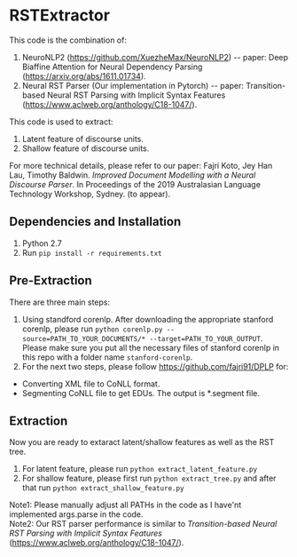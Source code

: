# RSTExtractor

This code is the combination of:
1. NeuroNLP2 (https://github.com/XuezheMax/NeuroNLP2) -- paper: Deep Biaffine Attention for Neural Dependency Parsing (https://arxiv.org/abs/1611.01734).
2. Neural RST Parser (Our implementation in Pytorch) -- paper: Transition-based Neural RST Parsing with Implicit Syntax Features (https://www.aclweb.org/anthology/C18-1047/).

This code is used to extract:
1. Latent feature of discourse units.
2. Shallow feature of discourse units.

For more technical details, please refer to our paper: Fajri Koto, Jey Han Lau, Timothy Baldwin. _Improved Document Modelling with a Neural Discourse Parser_.  In Proceedings of the 2019 Australasian Language Technology Workshop, Sydney. (to appear).

## Dependencies and Installation
1. Python 2.7
2. Run `pip install -r requirements.txt`

## Pre-Extraction
There are three main steps:
1. Using standford corenlp. After downloading the appropriate stanford corenlp, please run `python corenlp.py --source=PATH_TO_YOUR_DOCUMENTS/* --target=PATH_TO_YOUR_OUTPUT`.  Please make sure you put all the necessary files of stanford corenlp in this repo with a folder name `stanford-corenlp`.
2. For the next two steps, please follow https://github.com/fajri91/DPLP for:
  * Converting XML file to CoNLL format.
  * Segmenting CoNLL file to get EDUs. The output is *.segment file.

## Extraction
Now you are ready to extaract latent/shallow features as well as the RST tree.
1. For latent feature, please run `python extract_latent_feature.py`
2. For shallow feature, please first run `python extract_tree.py` and after that run `python extract_shallow_feature.py`

Note1: Please manually adjust all PATHs in the code as I have'nt implemented args.parse in the code. <br />
Note2: Our RST parser performance is similar to _Transition-based Neural RST Parsing with Implicit Syntax Features_ (https://www.aclweb.org/anthology/C18-1047/).
